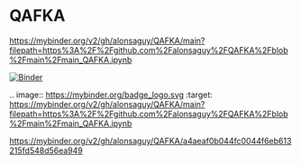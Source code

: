 # QAFKA

https://mybinder.org/v2/gh/alonsaguy/QAFKA/main?filepath=https%3A%2F%2Fgithub.com%2Falonsaguy%2FQAFKA%2Fblob%2Fmain%2Fmain_QAFKA.ipynb

[![Binder](https://mybinder.org/badge_logo.svg)](https://mybinder.org/v2/gh/alonsaguy/QAFKA/main?filepath=https%3A%2F%2Fgithub.com%2Falonsaguy%2FQAFKA%2Fblob%2Fmain%2Fmain_QAFKA.ipynb)

.. image:: https://mybinder.org/badge_logo.svg
 :target: https://mybinder.org/v2/gh/alonsaguy/QAFKA/main?filepath=https%3A%2F%2Fgithub.com%2Falonsaguy%2FQAFKA%2Fblob%2Fmain%2Fmain_QAFKA.ipynb
 
 https://mybinder.org/v2/gh/alonsaguy/QAFKA/a4aeaf0b044fc0044f6eb613215fd548d56ea949
